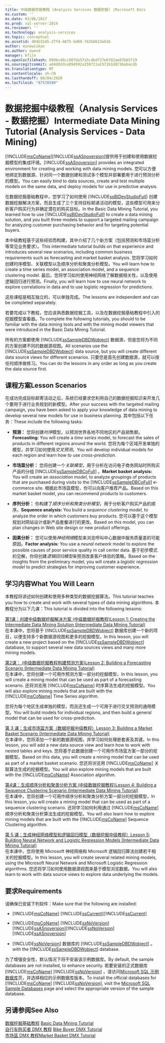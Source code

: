 ```yaml
---
title: 中级数据挖掘教程 (Analysis Services 数据挖掘) |Microsoft Docs
ms.custom: ''
ms.date: 03/06/2017
ms.prod: sql-server-2014
ms.reviewer: ''
ms.technology: analysis-services
ms.topic: conceptual
ms.assetid: 404b31d5-27f4-4875-bd60-7b2b8613eb1b
author: minewiskan
ms.author: owend
manager: kfile
ms.openlocfilehash: 090bcd8cc987da57a5c4bdf27e6782ae07b85719
ms.sourcegitcommit: ad4d92dce894592a259721a1571b1d8736abacdb
ms.translationtype: MT
ms.contentlocale: zh-CN
ms.lasthandoff: 08/04/2020
ms.locfileid: "87578599"
---
```

# <a name="intermediate-data-mining-tutorial-analysis-services---data-mining"></a><span data-ttu-id="1e82b-102">数据挖掘中级教程（Analysis Services - 数据挖掘）</span><span class="sxs-lookup"><span data-stu-id="1e82b-102">Intermediate Data Mining Tutorial (Analysis Services - Data Mining)</span></span>
  [!INCLUDE[msCoName](../includes/msconame-md.md)]<span data-ttu-id="1e82b-103">[!INCLUDE[ssASnoversion](../includes/ssasnoversion-md.md)]提供用于创建和使用数据挖掘模型的集成环境。</span><span class="sxs-lookup"><span data-stu-id="1e82b-103">[!INCLUDE[ssASnoversion](../includes/ssasnoversion-md.md)] provides an integrated environment for creating and working with data mining models.</span></span> <span data-ttu-id="1e82b-104">您可以方便地绑定到数据源、针对同一个数据创建和测试多个模型并部署要用于进行预测分析的模型。</span><span class="sxs-lookup"><span data-stu-id="1e82b-104">You can easily bind to data sources, create and test multiple models on the same data, and deploy models for use in predictive analysis.</span></span>  
  
 <span data-ttu-id="1e82b-105">在数据挖掘基础教程中，您学习了如何使用 [!INCLUDE[ssBIDevStudioFull](../includes/ssbidevstudiofull-md.md)] 创建数据挖掘解决方案，而且生成了三个支持目标邮递活动的模型，这些模型可用来分析客户购买行为并确定潜在的购买目标。</span><span class="sxs-lookup"><span data-stu-id="1e82b-105">In the Basic Data Mining Tutorial, you learned how to use [!INCLUDE[ssBIDevStudioFull](../includes/ssbidevstudiofull-md.md)] to create a data mining solution, and you built three models to support a targeted mailing campaign for analyzing customer purchasing behavior and for targeting potential buyers.</span></span>  
  
 <span data-ttu-id="1e82b-106">本中级教程基于这些经验而构建，其中介绍了几个新方案（包括预测和市场篮分析等常见业务要求）。</span><span class="sxs-lookup"><span data-stu-id="1e82b-106">This intermediate tutorial builds on that experience and introduces several new scenarios, including common business requirements such as forecasting and market basket analysis.</span></span> <span data-ttu-id="1e82b-107">您将学习如何创建时序模型、关联模型以及顺序分析和聚类分析模型。</span><span class="sxs-lookup"><span data-stu-id="1e82b-107">You will learn how to create a time series model, an association model, and a sequence clustering model.</span></span> <span data-ttu-id="1e82b-108">最后，您将学习如何使用神经网络了解数据相关性，以及使用逻辑回归进行预测。</span><span class="sxs-lookup"><span data-stu-id="1e82b-108">Finally, you will learn how to use neural network to explore correlations in data and to use logistic regression for predictions.</span></span>  
  
 <span data-ttu-id="1e82b-109">这些课程是相互独立的，可以单独完成。</span><span class="sxs-lookup"><span data-stu-id="1e82b-109">The lessons are independent and can be completed separately.</span></span>  
  
 <span data-ttu-id="1e82b-110">若要完成以下教程，您应该熟悉数据挖掘工具，以及在数据挖掘基础教程中引入的挖掘模型查看器。</span><span class="sxs-lookup"><span data-stu-id="1e82b-110">To complete the following tutorials, you should to be familiar with the data mining tools and with the mining model viewers that were introduced in the Basic Data Mining Tutorial.</span></span>  
  
 <span data-ttu-id="1e82b-111">所有的方案都使用 [!INCLUDE[ssSampleDBDWobject](../includes/sssampledbdwobject-md.md)] 数据源，但是您将为不同的方案创建不同的数据源视图。</span><span class="sxs-lookup"><span data-stu-id="1e82b-111">All scenarios use the [!INCLUDE[ssSampleDBDWobject](../includes/sssampledbdwobject-md.md)] data source, but you will create different data source views for different scenarios.</span></span> <span data-ttu-id="1e82b-112">只要您是首先创建数据源，就可以按任何顺序做练习。</span><span class="sxs-lookup"><span data-stu-id="1e82b-112">You can do the lessons in any order as long as you create the data source first.</span></span>  
  
## <a name="lesson-scenarios"></a><span data-ttu-id="1e82b-113">课程方案</span><span class="sxs-lookup"><span data-stu-id="1e82b-113">Lesson Scenarios</span></span>  
 <span data-ttu-id="1e82b-114">在成功完成目标邮寄活动之后，系统已经要求您利用自己的数据挖掘知识来开发几个要用于进行业务规划的新模型。</span><span class="sxs-lookup"><span data-stu-id="1e82b-114">After your success with the targeted mailing campaign, you have been asked to apply your knowledge of data mining to develop several new models for use in business planning.</span></span> <span data-ttu-id="1e82b-115">其中包括以下任务：</span><span class="sxs-lookup"><span data-stu-id="1e82b-115">These include the following tasks:</span></span>  
  
-   <span data-ttu-id="1e82b-116">**预测：** 您将创建*时序*模型，以预测世界各地不同地区的产品销售额。</span><span class="sxs-lookup"><span data-stu-id="1e82b-116">**Forecasting:** You will create a *time series* model, to forecast the sales of products in different regions around the world.</span></span> <span data-ttu-id="1e82b-117">您将为每个区域开发单独的模型，并学习如何使用*交叉预测*。</span><span class="sxs-lookup"><span data-stu-id="1e82b-117">You will develop individual models for each region and learn how to use *cross-prediction*.</span></span>  
  
-   <span data-ttu-id="1e82b-118">**市场篮分析：** 您将创建一个*关联模型*，用于分析在访问电子商务网站时所购买产品的分组 [!INCLUDE[ssSampleDBCoFull](../includes/sssampledbcofull-md.md)] 。</span><span class="sxs-lookup"><span data-stu-id="1e82b-118">**Market basket analysis:** You will create an *association model*, to analyze groupings of products that are purchased during visits to the [!INCLUDE[ssSampleDBCoFull](../includes/sssampledbcofull-md.md)] e-commerce site.</span></span> <span data-ttu-id="1e82b-119">根据此市场篮模型，你可以向客户推荐产品。</span><span class="sxs-lookup"><span data-stu-id="1e82b-119">Based on this market basket model, you can recommend products to customers.</span></span>  
  
-   <span data-ttu-id="1e82b-120">**序列分析：** 你构建了*顺序分析和聚类分析模型*，用于分析客户购买产品的顺序。</span><span class="sxs-lookup"><span data-stu-id="1e82b-120">**Sequence analysis:** You build a *sequence clustering model*, to analyze the order in which customers buy products.</span></span> <span data-ttu-id="1e82b-121">您可以基于这个模型规划对网站设计或新产品套餐进行的更改。</span><span class="sxs-lookup"><span data-stu-id="1e82b-121">Based on this model, you can plan changes in Web site design or new product offerings.</span></span>  
  
-   <span data-ttu-id="1e82b-122">**因素分析：** 您可以使用*神经网络*模型来浏览呼叫中心数据中服务质量差的可能原因。</span><span class="sxs-lookup"><span data-stu-id="1e82b-122">**Factor analysis:** You use a *neural network* model to explore the possible causes of poor service quality in call center data.</span></span> <span data-ttu-id="1e82b-123">基于初步模式的见解，你将创建*逻辑回归模型*来预测改善客户体验的策略。</span><span class="sxs-lookup"><span data-stu-id="1e82b-123">Based on the insights from the preliminary model, you will create a *logistic regression model* to predict strategies for improving customer experience.</span></span>  
  
## <a name="what-you-will-learn"></a><span data-ttu-id="1e82b-124">学习内容</span><span class="sxs-lookup"><span data-stu-id="1e82b-124">What You Will Learn</span></span>  
 <span data-ttu-id="1e82b-125">本教程将讲述如何创建和使用多种类型的数据挖掘算法。</span><span class="sxs-lookup"><span data-stu-id="1e82b-125">This tutorial teaches you how to create and work with several types of data mining algorithms.</span></span> <span data-ttu-id="1e82b-126">本教程分为以下几课：</span><span class="sxs-lookup"><span data-stu-id="1e82b-126">This tutorial is divided into the following lessons:</span></span>  
  
 [<span data-ttu-id="1e82b-127">第1课：创建中级数据挖掘解决方案 &#40;中级数据挖掘教程&#41;</span><span class="sxs-lookup"><span data-stu-id="1e82b-127">Lesson 1: Creating the Intermediate Data Mining Solution &#40;Intermediate Data Mining Tutorial&#41;</span></span>](../../2014/tutorials/lesson-1-create-solution-intermediate-data-mining-tutorial.md)  
 <span data-ttu-id="1e82b-128">在本课中，您将基于 [!INCLUDE[ssSampleDBDWobject](../includes/sssampledbdwobject-md.md)] 数据库创建一个新的项目，以便支持多个新数据源视图和更多的挖掘模型。</span><span class="sxs-lookup"><span data-stu-id="1e82b-128">In this lesson, you will create a new project based on the [!INCLUDE[ssSampleDBDWobject](../includes/sssampledbdwobject-md.md)] database, to support several new data sources views and many more mining models.</span></span>  
  
 [<span data-ttu-id="1e82b-129">第2课： &#40;中级数据挖掘教程构建预测方案&#41;</span><span class="sxs-lookup"><span data-stu-id="1e82b-129">Lesson 2: Building a Forecasting Scenario &#40;Intermediate Data Mining Tutorial&#41;</span></span>](../../2014/tutorials/lesson-2-building-a-forecasting-scenario-intermediate-data-mining-tutorial.md)  
 <span data-ttu-id="1e82b-130">在本课中，您将创建一个可用作预测方案一部分的挖掘模型，</span><span class="sxs-lookup"><span data-stu-id="1e82b-130">In this lesson, you will create a mining model that can be used as part of a forecasting scenario.</span></span> <span data-ttu-id="1e82b-131">还将浏览用 [!INCLUDE[msCoName](../includes/msconame-md.md)] 时序算法生成的挖掘模型。</span><span class="sxs-lookup"><span data-stu-id="1e82b-131">You will also explore mining models that are built with the [!INCLUDE[msCoName](../includes/msconame-md.md)] Time Series algorithm.</span></span>  
  
 <span data-ttu-id="1e82b-132">您将为每个地区生成单独的模型，而且还生成一个可用于进行交叉预测的通用模型。</span><span class="sxs-lookup"><span data-stu-id="1e82b-132">You will build models for individual regions, and then build a general model that can be used for cross-prediction.</span></span>  
  
 [<span data-ttu-id="1e82b-133">第 3 课：生成市场篮方案（数据挖掘中级教程）</span><span class="sxs-lookup"><span data-stu-id="1e82b-133">Lesson 3: Building a Market Basket Scenario &#40;Intermediate Data Mining Tutorial&#41;</span></span>](../../2014/tutorials/lesson-3-building-a-market-basket-scenario-intermediate-data-mining-tutorial.md)  
 <span data-ttu-id="1e82b-134">在本课中，您将添加一个新的数据源视图，并学习如何处理嵌套表及其键。</span><span class="sxs-lookup"><span data-stu-id="1e82b-134">In this lesson, you will add a new data source view and learn how to work with nested tables and keys.</span></span> <span data-ttu-id="1e82b-135">您将基于此数据创建一个可用作市场篮方案一部分的挖掘模型。</span><span class="sxs-lookup"><span data-stu-id="1e82b-135">Based on this data, you will create a mining model that can be used as part of a market basket scenario.</span></span> <span data-ttu-id="1e82b-136">您还将浏览用 [!INCLUDE[msCoName](../includes/msconame-md.md)] 关联算法生成的挖掘模型。</span><span class="sxs-lookup"><span data-stu-id="1e82b-136">You will also explore mining models that are built with the [!INCLUDE[msCoName](../includes/msconame-md.md)] Association algorithm.</span></span>  
  
 [<span data-ttu-id="1e82b-137">第4课：生成顺序分析和聚类分析方案 &#40;中级数据挖掘教程&#41;</span><span class="sxs-lookup"><span data-stu-id="1e82b-137">Lesson 4: Building a Sequence Clustering Scenario &#40;Intermediate Data Mining Tutorial&#41;</span></span>](../../2014/tutorials/lesson-4-build-sequence-clustering-scenario-intermediate-data-mining.md)  
 <span data-ttu-id="1e82b-138">在本课中，您将创建一个可用作顺序分析和聚类分析方案一部分的挖掘模型，</span><span class="sxs-lookup"><span data-stu-id="1e82b-138">In this lesson, you will create a mining model that can be used as part of a sequence clustering scenario.</span></span> <span data-ttu-id="1e82b-139">还将学习如何利用通过 [!INCLUDE[msCoName](../includes/msconame-md.md)] 顺序分析和聚类分析算法生成的挖掘模型。</span><span class="sxs-lookup"><span data-stu-id="1e82b-139">You will also learn how to explore mining models that are built with the [!INCLUDE[msCoName](../includes/msconame-md.md)] Sequence Clustering algorithm.</span></span>  
  
 [<span data-ttu-id="1e82b-140">第 5 课：生成神经网络模型和逻辑回归模型（数据挖掘中级教程）</span><span class="sxs-lookup"><span data-stu-id="1e82b-140">Lesson 5: Building Neural Network and Logistic Regression Models &#40;Intermediate Data Mining Tutorial&#41;</span></span>](../../2014/tutorials/lesson-5-build-models-intermediate-data-mining-tutorial.md)  
 <span data-ttu-id="1e82b-141">在本课中，您将使用 Microsoft 神经网络和 Microsoft 逻辑回归算法创建若干相关的挖掘模型。</span><span class="sxs-lookup"><span data-stu-id="1e82b-141">In this lesson, you will create several related mining models, using the Microsoft Neural Network and Microsoft Logistic Regression algorithms.</span></span> <span data-ttu-id="1e82b-142">您还将学习如何使用数据源视图来基于模型浏览数据。</span><span class="sxs-lookup"><span data-stu-id="1e82b-142">You will also learn to work with data source views to explore data underlying the models.</span></span>  
  
## <a name="requirements"></a><span data-ttu-id="1e82b-143">要求</span><span class="sxs-lookup"><span data-stu-id="1e82b-143">Requirements</span></span>  
 <span data-ttu-id="1e82b-144">请确保已安装下列软件：</span><span class="sxs-lookup"><span data-stu-id="1e82b-144">Make sure that the following are installed:</span></span>  
  
-   [!INCLUDE[msCoName](../includes/msconame-md.md)] <span data-ttu-id="1e82b-145">[!INCLUDE[ssCurrent](../includes/sscurrent-md.md)]</span><span class="sxs-lookup"><span data-stu-id="1e82b-145">[!INCLUDE[ssCurrent](../includes/sscurrent-md.md)]</span></span>  
  
-   [!INCLUDE[msCoName](../includes/msconame-md.md)] <span data-ttu-id="1e82b-146">[!INCLUDE[ssNoVersion](../includes/ssnoversion-md.md)] [!INCLUDE[ssASnoversion](../includes/ssasnoversion-md.md)]</span><span class="sxs-lookup"><span data-stu-id="1e82b-146">[!INCLUDE[ssNoVersion](../includes/ssnoversion-md.md)] [!INCLUDE[ssASnoversion](../includes/ssasnoversion-md.md)]</span></span>  
  
-   [!INCLUDE[ssNoVersion](../includes/ssnoversion-md.md)] <span data-ttu-id="1e82b-147">数据库的 [!INCLUDE[ssSampleDBDWobject](../includes/sssampledbdwobject-md.md)] 。</span><span class="sxs-lookup"><span data-stu-id="1e82b-147">with the [!INCLUDE[ssSampleDBDWobject](../includes/sssampledbdwobject-md.md)] database.</span></span>  
  
 <span data-ttu-id="1e82b-148">为了增强安全性，默认情况下将不安装该示例数据库。</span><span class="sxs-lookup"><span data-stu-id="1e82b-148">By default, the sample databases are not installed, to enhance security.</span></span> <span data-ttu-id="1e82b-149">若要安装的正式数据库 [!INCLUDE[msCoName](../includes/msconame-md.md)] [!INCLUDE[ssNoVersion](../includes/ssnoversion-md.md)] ，请访问[Microsoft SQL 示例数据库](https://go.microsoft.com/fwlink/?LinkId=88417)页，并选择相应的示例数据库版本。</span><span class="sxs-lookup"><span data-stu-id="1e82b-149">To install the official databases for [!INCLUDE[msCoName](../includes/msconame-md.md)] [!INCLUDE[ssNoVersion](../includes/ssnoversion-md.md)], visit the [Microsoft SQL Sample Databases](https://go.microsoft.com/fwlink/?LinkId=88417) page and select the appropriate version of the sample database.</span></span>  
  
## <a name="see-also"></a><span data-ttu-id="1e82b-150">另请参阅</span><span class="sxs-lookup"><span data-stu-id="1e82b-150">See Also</span></span>  
 <span data-ttu-id="1e82b-151">[数据挖掘基础教程](../../2014/tutorials/basic-data-mining-tutorial.md) </span><span class="sxs-lookup"><span data-stu-id="1e82b-151">[Basic Data Mining Tutorial](../../2014/tutorials/basic-data-mining-tutorial.md) </span></span>  
 <span data-ttu-id="1e82b-152">[自行车购买者 DMX 教程](../../2014/tutorials/bike-buyer-dmx-tutorial.md) </span><span class="sxs-lookup"><span data-stu-id="1e82b-152">[Bike Buyer DMX Tutorial](../../2014/tutorials/bike-buyer-dmx-tutorial.md) </span></span>  
 [<span data-ttu-id="1e82b-153">市场篮 DMX 教程</span><span class="sxs-lookup"><span data-stu-id="1e82b-153">Market Basket DMX Tutorial</span></span>](../../2014/tutorials/market-basket-dmx-tutorial.md)  
  
  
